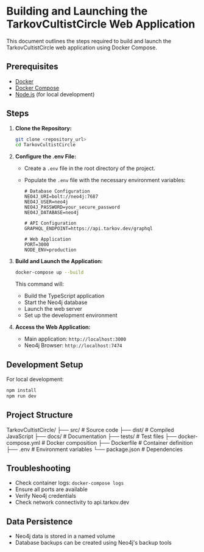 # Building and Launching the TarkovCultistCircle Web Application

This document outlines the steps required to build and launch the TarkovCultistCircle web application using Docker Compose.

## Prerequisites

- [Docker](https://www.docker.com/)
- [Docker Compose](https://docs.docker.com/compose/)
- [Node.js](https://nodejs.org/) (for local development)

## Steps

1. **Clone the Repository:**

    ```bash
    git clone <repository_url>
    cd TarkovCultistCircle
    ```

2. **Configure the .env File:**

    - Create a `.env` file in the root directory of the project.
    - Populate the `.env` file with the necessary environment variables:

        ```properties
        # Database Configuration
        NEO4J_URI=bolt://neo4j:7687
        NEO4J_USER=neo4j
        NEO4J_PASSWORD=your_secure_password
        NEO4J_DATABASE=neo4j

        # API Configuration
        GRAPHQL_ENDPOINT=https://api.tarkov.dev/graphql
        
        # Web Application
        PORT=3000
        NODE_ENV=production
        ```

3. **Build and Launch the Application:**

    ```bash
    docker-compose up --build
    ```

    This command will:
    - Build the TypeScript application
    - Start the Neo4j database
    - Launch the web server
    - Set up the development environment

4. **Access the Web Application:**

    - Main application: `http://localhost:3000`
    - Neo4j Browser: `http://localhost:7474`

## Development Setup

For local development:

```bash
npm install
npm run dev
```

## Project Structure

TarkovCultistCircle/
├── src/                  # Source code
├── dist/                 # Compiled JavaScript
├── docs/                 # Documentation
├── tests/               # Test files
├── docker-compose.yml   # Docker composition
├── Dockerfile           # Container definition
├── .env                # Environment variables
└── package.json        # Dependencies

## Troubleshooting

- Check container logs: `docker-compose logs`
- Ensure all ports are available
- Verify Neo4j credentials
- Check network connectivity to api.tarkov.dev

## Data Persistence

- Neo4j data is stored in a named volume
- Database backups can be created using Neo4j's backup tools
